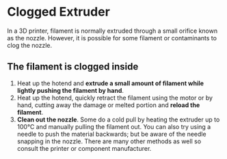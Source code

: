 # Clogged Extruder

In a 3D printer, filament is normally extruded through a small orifice known as the nozzle. However, it is possible for some filament or contaminants to clog the nozzle.

## The filament is clogged inside

1. Heat up the hotend and **extrude a small amount of filament while lightly pushing the filament by hand**.
2. Heat up the hotend, quickly retract the filament using the motor or by hand, cutting away the damage or melted portion and **reload the filament**.
3. **Clean out the nozzle**. Some do a cold pull by heating the extruder up to 100°C and manually pulling the filament out. You can also try using a needle to push the material backwards; but be aware of the needle snapping in the nozzle. There are many other methods as well so consult the printer or component manufacturer.
